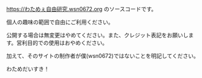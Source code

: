 https://わためぇ自由研究.wsn0672.org のソースコードです。

個人の趣味の範囲で自由にご利用ください。

公開する場合は無変更はやめてください。また、クレジット表記をお願いします。営利目的での使用はおやめください。

加えて、そのサイトの制作者が僕(wsn0672)ではないことを明記してください。


わためだいすき！
